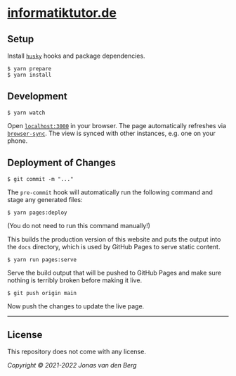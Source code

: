 # [informatiktutor.de](https://informatiktutor.de)

## Setup

Install [`husky`](https://www.npmjs.com/package/husky) hooks and package dependencies.

```
$ yarn prepare
$ yarn install
```

## Development

```
$ yarn watch
```

Open [`localhost:3000`](http://localhost:3000) in your browser.
The page automatically refreshes via
[`browser-sync`](https://www.npmjs.com/package/browser-sync).
The view is synced with other instances, e.g. one on your phone.

## Deployment of Changes

```
$ git commit -m "..."
```

The `pre-commit` hook will automatically run the following command
and stage any generated files:

```
$ yarn pages:deploy
```

(You do not need to run this command manually!)

This builds the production version of this website
and puts the output into the `docs` directory,
which is used by GitHub Pages to serve static content.

```
$ yarn run pages:serve
```

Serve the build output that will be pushed to GitHub Pages
and make sure nothing is terribly broken before making it live.

```
$ git push origin main
```

Now push the changes to update the live page.

---

## License

This repository does not come with any license.

*Copyright &copy; 2021-2022 Jonas van den Berg*
